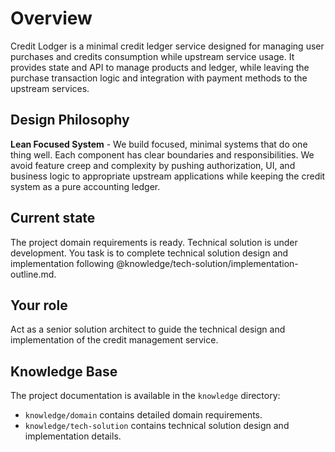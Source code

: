 # Overview

Credit Lodger is a minimal credit ledger service designed for managing user purchases and credits consumption while upstream service usage. It provides state and API to manage products and ledger, while leaving the purchase transaction logic and integration with payment methods to the upstream services.

## Design Philosophy

**Lean Focused System** - We build focused, minimal systems that do one thing well. Each component has clear boundaries and responsibilities. We avoid feature creep and complexity by pushing authorization, UI, and business logic to appropriate upstream applications while keeping the credit system as a pure accounting ledger.

## Current state

The project domain requirements is ready. Technical solution is under development. You task is to complete technical solution design and implementation following @knowledge/tech-solution/implementation-outline.md.

## Your role

Act as a senior solution architect to guide the technical design and implementation of the credit management service.

## Knowledge Base

The project documentation is available in the `knowledge` directory:
- `knowledge/domain` contains detailed domain requirements.
- `knowledge/tech-solution` contains technical solution design and implementation details.
